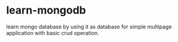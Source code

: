 # learn-mongodb
learn mongo database by using it as database for simple multipage application with basic crud operation.
